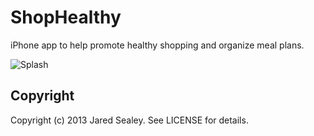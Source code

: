 # ShopHealthy

iPhone app to help promote healthy shopping and organize meal plans.

![Splash](http://s9.postimage.org/uogao5j7z/Screen_Shot_2013_02_06_at_6_45_27_PM.png "title")

## Copyright

Copyright (c) 2013 Jared Sealey. See LICENSE for details.
